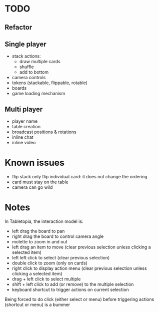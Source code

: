 # TODO

## Refactor

## Single player

- stack actions:
  - draw multiple cards
  - shuffle
  - add to bottom
- camera controls
- tokens (stackable, flippable, rotable)
- boards
- game loading mechanism

## Multi player

- player name
- table creation
- broadcast positions & rotations
- inline chat
- inline video

# Known issues

- flip stack only flip individual card: it does not change the ordering
- card must stay on the table
- camera can go wild

# Notes

In Tabletopia, the interaction model is:

- left drag the board to pan
- right drag the board to control camera angle
- molette to zoom in and out
- left drag an item to move (clear previous selection unless clicking a selected item)
- left left click to select (clear previous selection)
- double click to zoom (only on cards)
- right click to display action menu (clear previous selection unless clicking a selected item)
- drag + left click to select multiple
- shift + left click to add (or remove) to the multiple selection
- keyboard shortcut to trigger actions on current selection

Being forced to do click (either select or menu) before triggering actions (shortcut or menu) is a bummer

